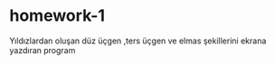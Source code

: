 # homework-1
Yıldızlardan oluşan düz üçgen ,ters üçgen ve elmas şekillerini ekrana yazdıran program
